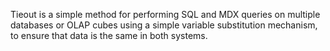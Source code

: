 Tieout is a simple method for performing SQL and MDX queries on multiple databases or OLAP cubes using a simple variable substitution mechanism, to ensure that data is the same in both systems.